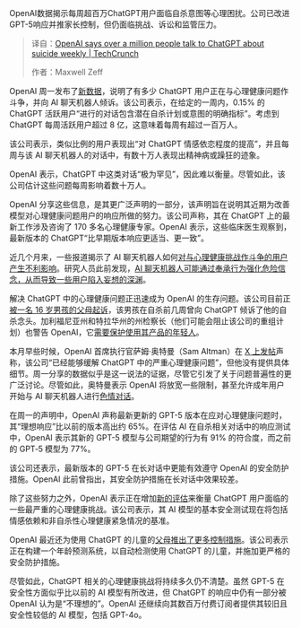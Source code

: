 
<!--
title: OpenAI报告每周超百万用户向ChatGPT倾诉自杀念头
cover: https://techcrunch.com/wp-content/uploads/2025/02/GettyImages-2194585161.jpg?w=1024
summary: OpenAI数据揭示每周超百万ChatGPT用户面临自杀意图等心理困扰。公司已改进GPT-5响应并推家长控制，但仍面临挑战、诉讼和监管压力。
-->

OpenAI数据揭示每周超百万ChatGPT用户面临自杀意图等心理困扰。公司已改进GPT-5响应并推家长控制，但仍面临挑战、诉讼和监管压力。

> 译自：[OpenAI says over a million people talk to ChatGPT about suicide weekly | TechCrunch](https://techcrunch.com/2025/10/27/openai-says-over-a-million-people-talk-to-chatgpt-about-suicide-weekly/)
> 
> 作者：Maxwell Zeff

OpenAI 周一发布了[新数据](https://openai.com/index/strengthening-chatgpt-responses-in-sensitive-conversations/)，说明了有多少 ChatGPT 用户正在与心理健康问题作斗争，并向 AI 聊天机器人倾诉。该公司表示，在给定的一周内，0.15% 的 ChatGPT 活跃用户“进行的对话包含潜在自杀计划或意图的明确指标”。考虑到 ChatGPT 每周活跃用户超过 8 亿，这意味着每周有超过一百万人。

该公司表示，类似比例的用户表现出“对 ChatGPT 情感依恋程度的提高”，并且每周与该 AI 聊天机器人的对话中，有数十万人表现出精神病或躁狂的迹象。

OpenAI 表示，ChatGPT 中这类对话“极为罕见”，因此难以衡量。尽管如此，该公司估计这些问题每周影响着数十万人。

OpenAI 分享这些信息，是其更广泛声明的一部分，该声明旨在说明其近期为改善模型对心理健康问题用户的响应所做的努力。该公司声称，其在 ChatGPT 上的最新工作涉及咨询了 170 多名心理健康专家。OpenAI 表示，这些临床医生观察到，最新版本的 ChatGPT“比早期版本响应更适当、更一致”。

近几个月来，一些报道揭示了 AI 聊天机器人如何[对](https://www.nytimes.com/2025/08/08/technology/ai-chatbots-delusions-chatgpt.html)[与心理健康挑战作斗争的用户产生不利影响](https://www.nytimes.com/2025/08/08/technology/ai-chatbots-delusions-chatgpt.html)。研究人员此前发现，[AI 聊天机器人可能通过奉承行为强化危险信念，从而导致一些用户陷入妄想的深渊](https://techcrunch.com/2025/10/02/ex-openai-researcher-dissects-one-of-chatgpts-delusional-spirals/)。

解决 ChatGPT 中的心理健康问题正迅速成为 OpenAI 的生存问题。该公司目前正[被一名 16 岁男孩的父母起诉](https://techcrunch.com/2025/08/26/parents-sue-openai-over-chatgpts-role-in-sons-suicide/)，该男孩在自杀前几周曾向 ChatGPT 倾诉了他的自杀念头。加利福尼亚州和特拉华州的州检察长（他们可能会阻止该公司的重组计划）也警告 OpenAI，它[需要保护](https://www.politico.com/news/2025/09/05/california-delaware-ags-blast-openai-over-youth-safety-00546677)[使用其产品的年轻人](https://www.politico.com/news/2025/09/05/california-delaware-ags-blast-openai-over-youth-safety-00546677)。

本月早些时候，OpenAI 首席执行官萨姆·奥特曼（Sam Altman）在 [X 上发帖](https://x.com/sama/status/1978129344598827128?ref_src=twsrc%5Etfw%7Ctwcamp%5Etweetembed%7Ctwterm%5E1978129344598827128%7Ctwgr%5E95fbf6288fb57a282d28e89d870a98e71a8387d5%7Ctwcon%5Es1_&ref_url=https%3A%2F%2Ftechcrunch.com%2F2025%2F10%2F14%2Fsam-altman-says-chatgpt-will-soon-allow-erotica-for-adult-users%2F)声称，该公司“已经能够缓解 ChatGPT 中的严重心理健康问题”，但他没有提供具体细节。周一分享的数据似乎是这一说法的证据，尽管它引发了关于问题普遍性的更广泛讨论。尽管如此，奥特曼表示 OpenAI 将放宽一些限制，甚至允许成年用户开始与 AI 聊天机器人进行[色情对话](https://techcrunch.com/2025/10/14/sam-altman-says-chatgpt-will-soon-allow-erotica-for-adult-users/)。

在周一的声明中，OpenAI 声称最新更新的 GPT-5 版本在应对心理健康问题时，其“理想响应”比以前的版本高出约 65%。在评估 AI 在自杀相关对话中的响应测试中，OpenAI 表示其新的 GPT-5 模型与公司期望的行为有 91% 的符合度，而之前的 GPT‑5 模型为 77%。

该公司还表示，最新版本的 GPT-5 在长对话中更能有效遵守 OpenAI 的安全防护措施。OpenAI 此前曾指出，其安全防护措施在长对话中效果较差。

除了这些努力之外，OpenAI 表示正在增加[新的评估](https://cdn.openai.com/pdf/3da476af-b937-47fb-9931-88a851620101/addendum-to-gpt-5-system-card-sensitive-conversations.pdf)来衡量 ChatGPT 用户面临的一些最严重的心理健康挑战。该公司表示，其 AI 模型的基本安全测试现在将包括情感依赖和非自杀性心理健康紧急情况的基准。

OpenAI 最近还为使用 ChatGPT 的儿童的[父母推出了更多控制措施](https://openai.com/index/introducing-parental-controls/)。该公司表示正在构建一个年龄预测系统，以自动检测使用 ChatGPT 的儿童，并施加更严格的安全防护措施。

尽管如此，ChatGPT 相关的心理健康挑战将持续多久仍不清楚。虽然 GPT-5 在安全性方面似乎比以前的 AI 模型有所改进，但 ChatGPT 的响应中仍有一部分被 OpenAI 认为是“不理想的”。OpenAI 还继续向其数百万付费订阅者提供其较旧且安全性较低的 AI 模型，包括 GPT-4o。